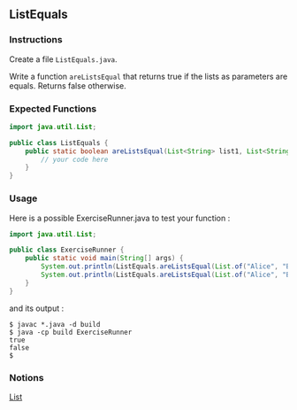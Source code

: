 ## ListEquals

### Instructions

Create a file `ListEquals.java`.

Write a function `areListsEqual` that returns true if the lists as parameters are equals. Returns false otherwise.

### Expected Functions

```java
import java.util.List;

public class ListEquals {
    public static boolean areListsEqual(List<String> list1, List<String> list2) {
        // your code here
    }
}
```

### Usage

Here is a possible ExerciseRunner.java to test your function :

```java
import java.util.List;

public class ExerciseRunner {
    public static void main(String[] args) {
        System.out.println(ListEquals.areListsEqual(List.of("Alice", "Bob", "Charly", "Emily"), List.of("Alice", "Bob", "Charly", "Emily")));
        System.out.println(ListEquals.areListsEqual(List.of("Alice", "Bob", "Charly", "Emily"), List.of("Alice", "Bob", "Emily", "Charly")));
    }
}
```

and its output :

```shell
$ javac *.java -d build
$ java -cp build ExerciseRunner
true
false
$
```

### Notions

[List](https://docs.oracle.com/en/java/javase/17/docs/api/java.base/java/util/List.html)
